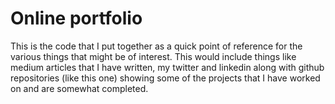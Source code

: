 # Online portfolio

This is the code that I put together as a quick point of reference for the various things that might be of interest.
This would include things like medium articles that I have written, my twitter and linkedin along with github repositories (like this one) showing some of the projects that I have worked on and are somewhat completed.
